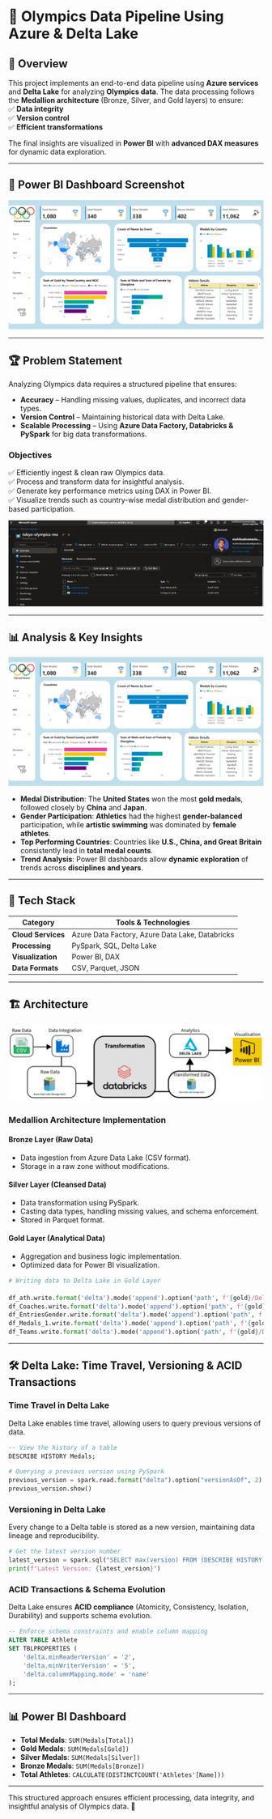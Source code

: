 # 🏅 Olympics Data Pipeline Using Azure & Delta Lake

## 📌 Overview

This project implements an end-to-end data pipeline using **Azure services** and **Delta Lake** for analyzing **Olympics data**. The data processing follows the **Medallion architecture** (Bronze, Silver, and Gold layers) to ensure:  
✅ **Data integrity**  
✅ **Version control**  
✅ **Efficient transformations**  

The final insights are visualized in **Power BI** with **advanced DAX measures** for dynamic data exploration.  

---
## 📸 Power BI Dashboard Screenshot

![Streaming Power BI Dashboard](https://github.com/mohitsubramaniam15/mohitsubramaniam15/blob/main/bi_screenshots/olympics.png)

---

## 🏆 Problem Statement

Analyzing Olympics data requires a structured pipeline that ensures:  
- **Accuracy** – Handling missing values, duplicates, and incorrect data types.  
- **Version Control** – Maintaining historical data with Delta Lake.  
- **Scalable Processing** – Using **Azure Data Factory, Databricks & PySpark** for big data transformations.  

### **Objectives**
✅ Efficiently ingest & clean raw Olympics data.  
✅ Process and transform data for insightful analysis.  
✅ Generate key performance metrics using DAX in Power BI.  
✅ Visualize trends such as country-wise medal distribution and gender-based participation.  

<img src="assets/image (3).png" alt="Azure Resource Group">

---

## 📊 Analysis & Key Insights

<img src="assets/bi.png" alt="Power BI Dashboard">

- **Medal Distribution**: The **United States** won the most **gold medals**, followed closely by **China** and **Japan**.  
- **Gender Participation**: **Athletics** had the highest **gender-balanced** participation, while **artistic swimming** was dominated by **female athletes**.  
- **Top Performing Countries**: Countries like **U.S., China, and Great Britain** consistently lead in **total medal counts**.  
- **Trend Analysis**: Power BI dashboards allow **dynamic exploration** of trends across **disciplines and years**.  

---

## 🚀 Tech Stack

| Category         | Tools & Technologies |
|-----------------|---------------------|
| **Cloud Services** | Azure Data Factory, Azure Data Lake, Databricks |
| **Processing** | PySpark, SQL, Delta Lake |
| **Visualization** | Power BI, DAX |
| **Data Formats** | CSV, Parquet, JSON |

---

## 🏗️ Architecture

<img src="assets/arch.png" alt="Architecture">

### **Medallion Architecture Implementation**

#### **Bronze Layer (Raw Data)**
- Data ingestion from Azure Data Lake (CSV format).
- Storage in a raw zone without modifications.

#### **Silver Layer (Cleansed Data)**
- Data transformation using PySpark.
- Casting data types, handling missing values, and schema enforcement.
- Stored in Parquet format.

#### **Gold Layer (Analytical Data)**
- Aggregation and business logic implementation.
- Optimized data for Power BI visualization.

```python
# Writing data to Delta Lake in Gold Layer

df_ath.write.format('delta').mode('append').option('path', f'{gold}/Delta/Athletes').saveAsTable('Athlete')
df_Coaches.write.format('delta').mode('append').option('path', f'{gold}/Delta/Coaches').saveAsTable('Coaches')
df_EntriesGender.write.format('delta').mode('append').option('path', f'{gold}/Delta/EntriesGender').saveAsTable('EntriesGender')
df_Medals_1.write.format('delta').mode('append').option('path', f'{gold}/Delta/Medals').saveAsTable('Medals')
df_Teams.write.format('delta').mode('append').option('path', f'{gold}/Delta/Teams').saveAsTable('Teams')
```

---

## 🛠️ Delta Lake: Time Travel, Versioning & ACID Transactions

### **Time Travel in Delta Lake**
Delta Lake enables time travel, allowing users to query previous versions of data.

```sql
-- View the history of a table
DESCRIBE HISTORY Medals;
```

```python
# Querying a previous version using PySpark
previous_version = spark.read.format("delta").option("versionAsOf", 2).load(f"{gold}/Delta/Medals")
previous_version.show()
```

### **Versioning in Delta Lake**
Every change to a Delta table is stored as a new version, maintaining data lineage and reproducibility.

```python
# Get the latest version number
latest_version = spark.sql("SELECT max(version) FROM (DESCRIBE HISTORY Medals)")
print(f"Latest Version: {latest_version}")
```

### **ACID Transactions & Schema Evolution**
Delta Lake ensures **ACID compliance** (Atomicity, Consistency, Isolation, Durability) and supports schema evolution.

```sql
-- Enforce schema constraints and enable column mapping
ALTER TABLE Athlete
SET TBLPROPERTIES (
    'delta.minReaderVersion' = '2',
    'delta.minWriterVersion' = '5',
    'delta.columnMapping.mode' = 'name'
);
```

---

## 📊 Power BI Dashboard

- **Total Medals**: `SUM(Medals[Total])`
- **Gold Medals**: `SUM(Medals[Gold])`
- **Silver Medals**: `SUM(Medals[Silver])`
- **Bronze Medals**: `SUM(Medals[Bronze])`
- **Total Athletes**: `CALCULATE(DISTINCTCOUNT('Athletes'[Name]))`

---

This structured approach ensures efficient processing, data integrity, and insightful analysis of Olympics data. 🚀
